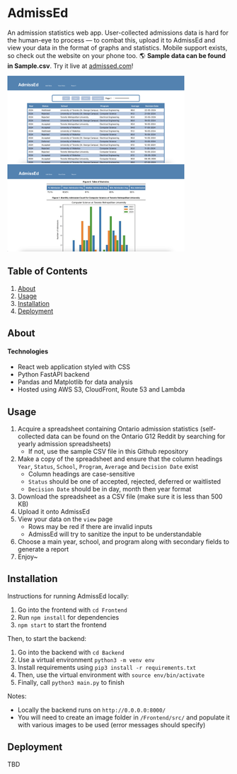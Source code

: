 # AdmissEd
An admission statistics web app. User-collected admissions data is hard for the human-eye to process — to combat this, upload it to AdmissEd and view your data in the format of graphs and statistics. Mobile support exists, so check out the website on your phone too. 🌎 **Sample data can be found in Sample.csv**. Try it live at [admissed.com](https://admissed.com)!

<img src="https://github.com/Williamwu277/Admissed/blob/main/Frontend/src/image/AdmissedView.png?raw=true" width="400" height="auto"></img>
<img src="https://github.com/Williamwu277/Admissed/blob/main/Frontend/src/image/AdmissedReport.png?raw=true" width="400" height="auto"></img>

## Table of Contents
1. [About](#about)
2. [Usage](#usage)
3. [Installation](#installation)
4. [Deployment](#deployment)

## About

#### Technologies
* React web application styled with CSS
* Python FastAPI backend
* Pandas and Matplotlib for data analysis
* Hosted using AWS S3, CloudFront, Route 53 and Lambda

## Usage
1. Acquire a spreadsheet containing Ontario admission statistics (self-collected data can be found on the Ontario G12 Reddit by searching for yearly admission spreadsheets)
   * If not, use the sample CSV file in this Github repository
2. Make a copy of the spreadsheet and ensure that the column headings `Year`, `Status`, `School`, `Program`, `Average` and `Decision Date` exist
   * Column headings are case-sensitive
   * `Status` should be one of accepted, rejected, deferred or waitlisted
   * `Decision Date` should be in day, month then year format
3. Download the spreadsheet as a CSV file (make sure it is less than 500 KB)
4. Upload it onto AdmissEd
5. View your data on the `view` page
   * Rows may be red if there are invalid inputs
   * AdmissEd will try to sanitize the input to be understandable
6. Choose a main year, school, and program along with secondary fields to generate a report
7. Enjoy~

## Installation

Instructions for running AdmissEd locally:

1. Go into the frontend with `cd Frontend`
3. Run `npm install` for dependencies
4. `npm start` to start the frontend

Then, to start the backend:

1. Go into the backend with `cd Backend`
2. Use a virtual environment `python3 -m venv env`
3. Install requirements using `pip3 install -r requirements.txt`
4. Then, use the virtual environment with `source env/bin/activate`
5. Finally, call `python3 main.py` to finish

Notes:

* Locally the backend runs on `http://0.0.0.0:8000/`
* You will need to create an image folder in `/Frontend/src/` and populate it with various images to be used (error messages should specify)

## Deployment

TBD

